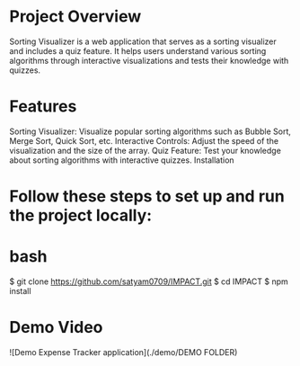 # Project Overview
Sorting Visualizer is a web application that serves as a sorting visualizer and includes a quiz feature. 
It helps users understand various sorting algorithms through interactive visualizations and tests their knowledge with quizzes.

# Features
Sorting Visualizer: Visualize popular sorting algorithms such as Bubble Sort, Merge Sort, Quick Sort, etc.
Interactive Controls: Adjust the speed of the visualization and the size of the array.
Quiz Feature: Test your knowledge about sorting algorithms with interactive quizzes.
Installation

# Follow these steps to set up and run the project locally:

# bash
$ git clone https://github.com/satyam0709/IMPACT.git
$ cd IMPACT
$ npm install


# Demo Video
![Demo Expense Tracker application](./demo/DEMO FOLDER)
